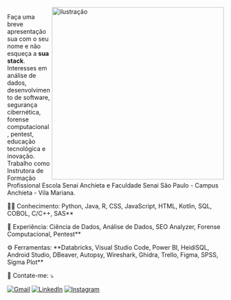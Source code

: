 <img src="https://drive.google.com/file/d/1l5Ha3-w2L37gzw_BNfnUhAcx-k5TaSvG/view?usp=sharing" alt="ilustração" min-width="400px" max-width="400px" width="400px" align="right">

<p align="left"> 
  Faça uma breve apresentação sua com o seu nome e não esqueça a <strong>sua stack</strong>.<br>
  Interesses em análise de dados, desenvolvimento de software, segurança cibernética, forense computacional, pentest, educação tecnológica e inovação. 
  Trabalho como Instrutora de Formação Profissional Escola Senai Anchieta e Faculdade Senai São Paulo - Campus Anchieta - Vila Mariana.
</p>

<p align="left">
  👩‍💻 Conhecimento: Python, Java, R, CSS, JavaScript, HTML, Kotlin, SQL, COBOL, C/C++, SAS**
</p>

<p align="left">
  💼 Experiência: Ciência de Dados, Análise de Dados, SEO Analyzer, Forense Computacional, Pentest**
</p>

<p align="left">
  ⚙️ Ferramentas: **Databricks, Visual Studio Code, Power BI, HeidiSQL, Android Studio, DBeaver, Autopsy, Wireshark, Ghidra, Trello, Figma, SPSS, Sigma Plot**
</p>

<p align="left">
  💌 Contate-me: ⤵️
</p>

<p align="left">
  <a href="#" title="Gmail">
  <img src="https://img.shields.io/badge/-Gmail-FF0000?style=flat-square&labelColor=FF0000&logo=gmail&logoColor=white&link=tejo.nadjila@gmail.com" alt="Gmail"/></a>
  <a href="#" title="LinkedIn">
  <img src="https://img.shields.io/badge/-Linkedin-0e76a8?style=flat-square&logo=Linkedin&logoColor=white&link=https://br.linkedin.com/in/nadjila" alt="LinkedIn"/></a>
  <a href="#" title="Instagram">
  <img src="https://img.shields.io/badge/-Instagram-DF0174?style=flat-square&labelColor=DF0174&logo=instagram&logoColor=white&link=https://www.instagram.com/nadjilatejo/" alt="Instagram"/></a>
</p>
